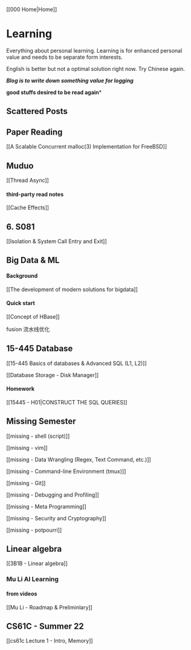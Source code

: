[[000 Home|Home]]

# Learning 

Everything about personal learning. Learning is for enhanced personal value and needs to be separate form interests.

English is better but not a optimal solution right now. Try Chinese again.

***Blog is to write down something value for logging***

**good stuffs desired to be read again***

## Scattered Posts


## Paper Reading

[[A Scalable Concurrent malloc(3) Implementation for FreeBSD]]

## Muduo

[[Thread Async]]

#### third-party read notes

[[Cache Effects]]

## 6. S081

[[Isolation & System Call Entry and Exit]]


## Big Data & ML

#### Background

[[The development of modern solutions for bigdata]] 

#### Quick start

[[Concept of HBase]]

fusion 流水线优化

## 15-445 Database

[[15-445 Basics of databases & Advanced SQL (L1, L2)]]

[[Database Storage - Disk Manager]]

#### Homework

[[15445 - H01|CONSTRUCT THE SQL QUERIES]]

## Missing Semester

[[missing - shell (script)]]

[[missing - vim]]

[[missing - Data Wrangling (Regex, Text Command, etc.)]]

[[missing - Command-line Environment (tmux)]]

[[missing - Git]]

[[missing - Debugging and Profiling]]

[[missing - Meta Programming]]

[[missing - Security and Cryptography]]

[[missing - potpourri]]

## Linear algebra

[[3B1B - Linear algebra]]

### Mu Li AI Learning

#### from videos

[[Mu Li - Roadmap & Preliminlary]]

## CS61C - Summer 22

[[cs61c Lecture 1 - Intro, Memory]]
